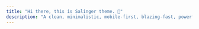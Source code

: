 ```yaml
---
title: "Hi there, this is Salinger theme. 👋"
description: "A clean, minimalistic, mobile-first, blazing-fast, powerfull theme for Hugo framework made with Tailwind and DaisyUI. Please consider starring this project on Github."
---
```

